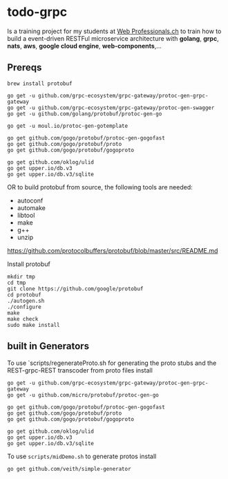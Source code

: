 # todo-grpc
Is a training project for my students at [Web Professionals.ch](https://web-professionals.ch/) to train how to build a 
event-driven RESTFul microservice architecture with **golang**, **grpc**, **nats**, **aws**, **google cloud engine**, **web-components**,... 

## Prereqs

```
brew install protobuf

go get -u github.com/grpc-ecosystem/grpc-gateway/protoc-gen-grpc-gateway
go get -u github.com/grpc-ecosystem/grpc-gateway/protoc-gen-swagger
go get -u github.com/golang/protobuf/protoc-gen-go

go get -u moul.io/protoc-gen-gotemplate

go get github.com/gogo/protobuf/protoc-gen-gogofast
go get github.com/gogo/protobuf/proto
go get github.com/gogo/protobuf/gogoproto

go get github.com/oklog/ulid
go get upper.io/db.v3
go get upper.io/db.v3/sqlite

```

OR to build protobuf from source, the following tools are needed:

- autoconf
- automake
- libtool
- make
- g++
- unzip

https://github.com/protocolbuffers/protobuf/blob/master/src/README.md


Install protobuf
```
mkdir tmp
cd tmp
git clone https://github.com/google/protobuf
cd protobuf
./autogen.sh
./configure
make
make check
sudo make install
```

## built in Generators
To use `scripts/regenerateProto.sh for generating the proto stubs and the REST-grpc-REST transcoder from proto files install
```
go get -u github.com/grpc-ecosystem/grpc-gateway/protoc-gen-grpc-gateway
go get -u github.com/micro/protobuf/protoc-gen-go

go get github.com/gogo/protobuf/protoc-gen-gogofast 
go get github.com/gogo/protobuf/proto
go get github.com/gogo/protobuf/gogoproto

go get github.com/oklog/ulid
go get upper.io/db.v3
go get upper.io/db.v3/sqlite

```

To use `scripts/midDemo.sh` to generate protos install 
```
go get github.com/veith/simple-generator
```